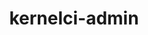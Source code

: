 ---
parent_project: kernelci
permalink: /engineering/projects/kernelci/kernelci-admin/
project_link_name: kernelci-admin
project_stats: 'true'
project_url: https://github.com/kernelci/kernelci-admin
title: kernelci-admin
display: false
---